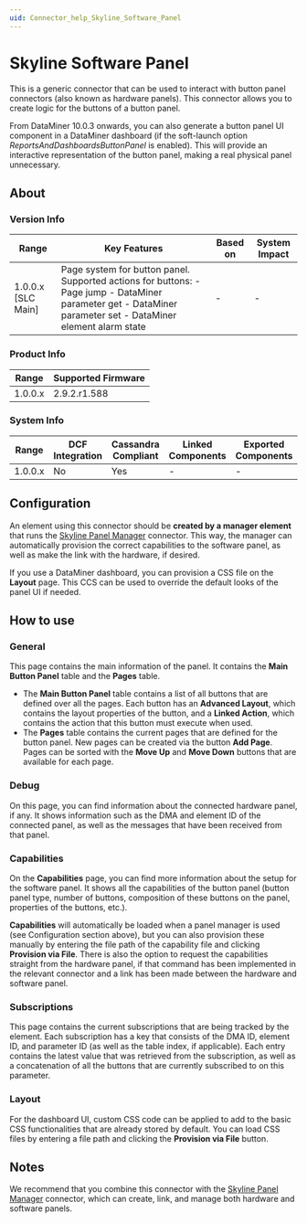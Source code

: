 ```yaml
---
uid: Connector_help_Skyline_Software_Panel
---
```


# Skyline Software Panel

This is a generic connector that can be used to interact with button panel connectors (also known as hardware panels). This connector allows you to create logic for the buttons of a button panel.

From DataMiner 10.0.3 onwards, you can also generate a button panel UI component in a DataMiner dashboard (if the soft-launch option *ReportsAndDashboardsButtonPanel* is enabled). This will provide an interactive representation of the button panel, making a real physical panel unnecessary.

## About

### Version Info

| **Range**            | **Key Features**                                                                                                                                             | **Based on** | **System Impact** |
|----------------------|--------------------------------------------------------------------------------------------------------------------------------------------------------------|--------------|-------------------|
| 1.0.0.x \[SLC Main\] | Page system for button panel. Supported actions for buttons: - Page jump - DataMiner parameter get - DataMiner parameter set - DataMiner element alarm state | \-           | \-                |

### Product Info

| Range     | Supported Firmware     |
|-----------|------------------------|
| 1.0.0.x   | 2.9.2.r1.588           |

### System Info

| Range     | DCF Integration     | Cassandra Compliant     | Linked Components     | Exported Components     |
|-----------|---------------------|-------------------------|-----------------------|-------------------------|
| 1.0.0.x   | No                  | Yes                     | \-                    | \-                      |

## Configuration

An element using this connector should be **created by a manager element** that runs the [Skyline Panel Manager](xref:Connector_help_Skyline_Panel_Manager) connector. This way, the manager can automatically provision the correct capabilities to the software panel, as well as make the link with the hardware, if desired.

If you use a DataMiner dashboard, you can provision a CSS file on the **Layout** page. This CCS can be used to override the default looks of the panel UI if needed.

## How to use

### General

This page contains the main information of the panel. It contains the **Main Button Panel** table and the **Pages** table.

- The **Main Button Panel** table contains a list of all buttons that are defined over all the pages. Each button has an **Advanced Layout**, which contains the layout properties of the button, and a **Linked Action**, which contains the action that this button must execute when used.
- The **Pages** table contains the current pages that are defined for the button panel. New pages can be created via the button **Add Page**. Pages can be sorted with the **Move Up** and **Move Down** buttons that are available for each page.

### Debug

On this page, you can find information about the connected hardware panel, if any. It shows information such as the DMA and element ID of the connected panel, as well as the messages that have been received from that panel.

### Capabilities

On the **Capabilities** page, you can find more information about the setup for the software panel. It shows all the capabilities of the button panel (button panel type, number of buttons, composition of these buttons on the panel, properties of the buttons, etc.).

**Capabilities** will automatically be loaded when a panel manager is used (see Configuration section above), but you can also provision these manually by entering the file path of the capability file and clicking **Provision via File**. There is also the option to request the capabilities straight from the hardware panel, if that command has been implemented in the relevant connector and a link has been made between the hardware and software panel.

### Subscriptions

This page contains the current subscriptions that are being tracked by the element. Each subscription has a key that consists of the DMA ID, element ID, and parameter ID (as well as the table index, if applicable). Each entry contains the latest value that was retrieved from the subscription, as well as a concatenation of all the buttons that are currently subscribed to on this parameter.

### Layout

For the dashboard UI, custom CSS code can be applied to add to the basic CSS functionalities that are already stored by default. You can load CSS files by entering a file path and clicking the **Provision via File** button.

## Notes

We recommend that you combine this connector with the [Skyline Panel Manager](xref:Connector_help_Skyline_Panel_Manager) connector, which can create, link, and manage both hardware and software panels.
